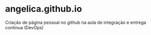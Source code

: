 # angelica.github.io
Criação de página pessoal no github na aula de integração e entrega continua (DevOps)
